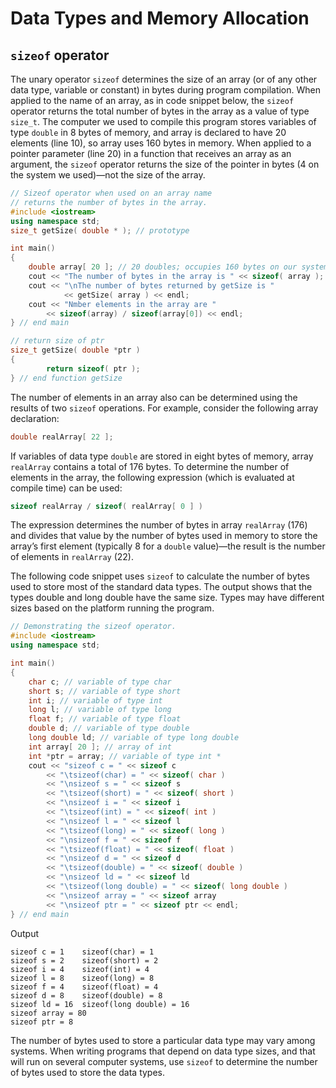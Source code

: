 # Data Types and Memory Allocation



## `sizeof` operator

The unary operator `sizeof` determines the size of an array (or of any other data type, variable or constant) in bytes during program compilation. When applied to the name of an array, as in code snippet below, the `sizeof` operator returns the total number of bytes in the array as a value of type `size_t`. The computer we used to compile this program stores variables of type `double` in 8 bytes of memory, and array is declared to have 20 elements (line 10), so array uses 160 bytes in memory. When applied to a pointer parameter (line 20) in a function that receives an array as an argument, the `sizeof` operator returns the size of the pointer in bytes (4 on the system we used)—not the size of the array.

```cpp
// Sizeof operator when used on an array name
// returns the number of bytes in the array.
#include <iostream>
using namespace std;
size_t getSize( double * ); // prototype

int main()
{
    double array[ 20 ]; // 20 doubles; occupies 160 bytes on our system
    cout << "The number of bytes in the array is " << sizeof( array );
    cout << "\nThe number of bytes returned by getSize is "
    		<< getSize( array ) << endl;
    cout << "Nmber elements in the array are "
        << sizeof(array) / sizeof(array[0]) << endl;
} // end main

// return size of ptr
size_t getSize( double *ptr )
{
		return sizeof( ptr );
} // end function getSize
```

The number of elements in an array also can be determined using the results of two
`sizeof` operations. For example, consider the following array declaration:

```cpp
double realArray[ 22 ];
```

If variables of data type `double` are stored in eight bytes of memory, array `realArray` contains a total of 176 bytes. To determine the number of elements in the array, the following expression (which is evaluated at compile time) can be used:

```cpp
sizeof realArray / sizeof( realArray[ 0 ] )
```

The expression determines the number of bytes in array `realArray` (176) and divides that value by the number of bytes used in memory to store the array’s first element (typically 8 for a `double` value)—the result is the number of elements in `realArray` (22).

The following code snippet uses `sizeof` to calculate the number of bytes used to store most of the standard data types. The output shows that the types double and long double have the same size. Types may have different sizes based on the platform running the program.

```cpp
// Demonstrating the sizeof operator.
#include <iostream>
using namespace std;

int main()
{
    char c; // variable of type char
    short s; // variable of type short
    int i; // variable of type int
    long l; // variable of type long
    float f; // variable of type float
    double d; // variable of type double
    long double ld; // variable of type long double
    int array[ 20 ]; // array of int
    int *ptr = array; // variable of type int *
    cout << "sizeof c = " << sizeof c
        << "\tsizeof(char) = " << sizeof( char )
        << "\nsizeof s = " << sizeof s
        << "\tsizeof(short) = " << sizeof( short )
        << "\nsizeof i = " << sizeof i
        << "\tsizeof(int) = " << sizeof( int )
        << "\nsizeof l = " << sizeof l
        << "\tsizeof(long) = " << sizeof( long )
        << "\nsizeof f = " << sizeof f
        << "\tsizeof(float) = " << sizeof( float )
        << "\nsizeof d = " << sizeof d
        << "\tsizeof(double) = " << sizeof( double )
        << "\nsizeof ld = " << sizeof ld
        << "\tsizeof(long double) = " << sizeof( long double )
        << "\nsizeof array = " << sizeof array
        << "\nsizeof ptr = " << sizeof ptr << endl;
} // end main
```

Output

```
sizeof c = 1	sizeof(char) = 1
sizeof s = 2	sizeof(short) = 2
sizeof i = 4	sizeof(int) = 4
sizeof l = 8	sizeof(long) = 8
sizeof f = 4	sizeof(float) = 4
sizeof d = 8	sizeof(double) = 8
sizeof ld = 16	sizeof(long double) = 16
sizeof array = 80
sizeof ptr = 8
```

The number of bytes used to store a particular data type may vary among systems. When writing programs that depend on data type sizes, and that will run on several computer systems, use `sizeof` to determine the number of bytes used to store the data types.